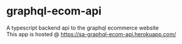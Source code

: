 # graphql-ecom-api
A typescript backend api to the graphql ecommerce website <br>
This app is hosted @ https://sa-graphql-ecom-api.herokuapp.com/
